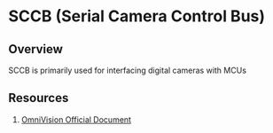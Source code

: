 # SCCB (Serial Camera Control Bus)

## Overview
SCCB is primarily used for interfacing digital cameras with MCUs




## Resources
1. [OmniVision Official Document](https://www.waveshare.com/w/upload/1/14/OmniVision_Technologies_Seril_Camera_Control_Bus%28SCCB%29_Specification.pdf)